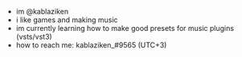 - im @kablaziken
- i like games and making music
- im currently learning how to make good presets for music plugins (vsts/vst3)
- how to reach me: kablaziken_#9565 (UTC+3)

<!---
kablaziken/kablaziken is a ✨ special ✨ repository because its `README.md` (this file) appears on your GitHub profile.
You can click the Preview link to take a look at your changes.
--->
